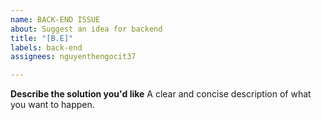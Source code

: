 ```yaml
---
name: BACK-END ISSUE
about: Suggest an idea for backend
title: "[B.E]"
labels: back-end
assignees: nguyenthengocit37

---
```


**Describe the solution you'd like**
A clear and concise description of what you want to happen.
